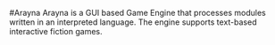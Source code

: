 #Arayna
Arayna is a GUI based Game Engine that processes modules written in an interpreted language.  The engine supports text-based interactive fiction games.